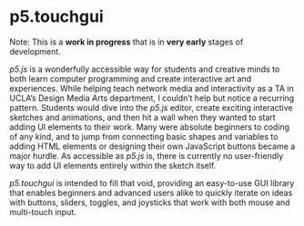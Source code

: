 # p5.touchgui

Note: This is a **work in progress** that is in **very early** stages of development.

*p5.js* is a wonderfully accessible way for students and creative minds to both learn computer programming and create interactive art and experiences. While helping teach network media and interactivity as a TA in UCLA’s Design Media Arts department, I couldn’t help but notice a recurring pattern. Students would dive into the *p5.js* editor, create exciting interactive sketches and animations, and then hit a wall when they wanted to start adding UI elements to their work. Many were absolute beginners to coding of any kind, and to jump from connecting basic shapes and variables to adding HTML elements or designing their own JavaScript buttons became a major hurdle. As accessible as *p5.js* is, there is currently no user-friendly way to add UI elements entirely within the sketch itself.

*p5.touchgui* is intended to fill that void, providing an easy-to-use GUI library that enables beginners and advanced users alike to quickly iterate on ideas with buttons, sliders, toggles, and joysticks that work with both mouse and multi-touch input.
